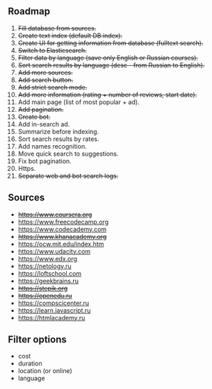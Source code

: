 ## Roadmap

1. <s>Fill database from sources.</s>
2. <s>Create text index (default DB index).</s>
3. <s>Create UI for getting information from database (fulltext search).</s>
4. <s>Switch to Elasticsearch.</s>
5. <s>Filter data by language (save only English or Russian courses).</s>
6. <s>Sort search results by language (desc - from Russian to English).</s>
7. <s>Add more sources.</s>
8. <s>Add search button.</s>
9. <s>Add strict search mode.</s>
10. <s>Add more information (rating + number of reviews, start date).</s>
11. Add main page (list of most popular + ad).
12. <s>Add pagination.</s>
13. <s>Create bot.</s>
14. Add in-search ad.
15. Summarize before indexing.
16. Sort search results by rates.
17. Add names recognition.
18. Move quick search to suggestions.
19. Fix bot pagination.
20. Https.
21. <s>Separate web and bot search logs.</s>

## Sources
- <s>https://www.coursera.org</s>
- https://www.freecodecamp.org
- https://www.codecademy.com
- <s>https://www.khanacademy.org</s>
- https://ocw.mit.edu/index.htm
- https://www.udacity.com
- https://www.edx.org
- https://netology.ru
- https://loftschool.com
- https://geekbrains.ru
- <s>https://stepik.org</s>
- <s>https://openedu.ru</s>
- https://compscicenter.ru
- https://learn.javascript.ru
- https://htmlacademy.ru


## Filter options
- cost
- duration
- location (or online)
- language